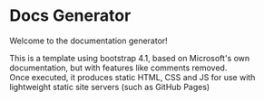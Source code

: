 # Docs Generator

Welcome to the documentation generator!

This is a template using bootstrap 4.1, based on Microsoft's own documentation, but with features like comments removed.  
Once executed, it produces static HTML, CSS and JS for use with lightweight static site servers (such as GitHub Pages)